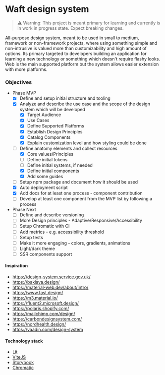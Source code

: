 # Waft design system

> ⚠️ Warning: This project is meant primary for learning and currently is in work in progress state. Expect breaking changes.

All-purpose design system, meant to be used in small to medium, framework or non-framework projects, where using something simple and non-intrusive is valued more than customizability and high amount of options.
Its primary targeted to developers building an application for learning a new technology or something which doesn't require flashy looks.
Web is the main supported platform but the system allows easier extension with more platforms.

### Objectives
* Phase MVP
  * [x] Define and setup initial structure and tooling
  * [x] Analyze and describe the use case and the scope of the design system which will be developed
    * [x] Target Audience
    * [x] Use Cases
    * [x] Define Supported Platforms
    * [x] Establish Design Principles
    * [x] Catalog Components
    * [x] Explain customization level and how styling could be done
  * [ ] Define anatomy elements and collect resources
    * [x] Core values/Principles
    * [ ] Define initial tokens
    * [ ] Define initial systems, if needed
    * [x] Define initial components
    * [x] Add some guides
  * [ ] Setup npm package and document how it should be used
  * [x] Auto deployment script
  * [x] Add docs for at least one process - component contribution
  * [ ] Develop at least one component from the MVP list by following a process

* Phase Next
  * [ ] Define and describe versioning
  * [ ] More Design principles - Adaptive/Responsive/Accessibility
  * [ ] Setup Chromatic with CI
  * [ ] Add metrics - e.g. accessibility threshold
  * [ ] Setup tests
  * [ ] Make it more engaging - colors, gradients, animations
  * [ ] Light/dark theme
  * [ ] SSR components support

#### Inspiration
* https://design-system.service.gov.uk/
* https://baklava.design/
* https://material-web.dev/about/intro/
* https://www.fast.design/
* https://m3.material.io/
* https://fluent2.microsoft.design/
* https://polaris.shopify.com/
* https://mailchimp.com/design/
* https://carbondesignsystem.com/
* https://nordhealth.design/
* https://vaadin.com/design-system

#### Technology stack
* [Lit](https://lit.dev/)
* [ViteJS](https://vitejs.dev/)
* [Storybook](https://storybook.js.org/)
* [Chromatic](https://www.chromatic.com/)
